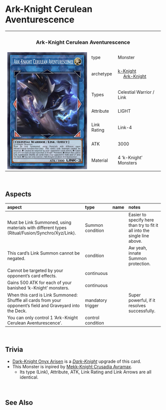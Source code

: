 # Ark-Knight Cerulean Aventurescence

<!-- {desc} -->

<table>
  <tr>
    <th colspan="3"> <h3> Ark-Knight Cerulean Aventurescence </h3> </th>
  </tr>
  <tr>
    <td rowspan="8"> <img src="../../../../.assets/cards/link/Cerulean Aventurescence.png" width="320px"> </td>
  </tr>
  <tr>
    <td> type </td>
    <td> Monster </td>
  </tr>
  <tr>
    <td> archetype </td>
    <td> <a href="../../../archetypes/k-Knight.md">k-Knight</a> <br> &emsp; <a href="../../../archetypes/Ark-Knight.md">Ark-Knight</a> </td>
  </tr>
  <tr>
    <td> Types </td>
    <td> Celestial Warrior / Link </td>
  </tr>
  <tr>
    <td> Attribute </td>
    <td> LIGHT </td>
  </tr>
  <tr>
    <td> Link Rating </td>
    <td> Link-4 </td>
  </tr>
  <tr>
    <td> ATK </td>
    <td> 3000 </td>
  </tr>
  <tr>
    <td> Material </td>
    <td> 4 ‘k-Knight’ Monsters </td>
  </tr>
</table>


<br>


## Aspects

| aspect | type | name | notes |
| :----- | :--- | :--- | :---- |
| Must be Link Summoned, using materials with different types (Ritual/Fusion/Synchro/Xyz/Link). | Summon condition | | Easier to specify here than try to fit it all into the single line above. |
| This card’s Link Summon cannot be negated. | condition | | Aw yeah, innate Summon protection. |
| Cannot be targeted by your opponent’s card effects. | continuous | | |
| Gains 500 ATK for each of your banished ‘k-Knight’ monsters. | continuous | | |
| When this card is Link Summoned: Shuffle all cards from your opponent’s field and Graveyard into the Deck. | mandatory trigger | | Super powerful, if it resolves successfully. |
| You can only control 1 ‘Ark-Knight Cerulean Aventurescence’. | control condition | | |


<br>


## Trivia

- [Dark-Knight Onyx Arisen](../xyz/Dark-Knight%20Onyx%20Arisen.md) is a [*Dark-Knight*](../../../archetypes/Ark-Knight.md) upgrade of this card.
- This Monster is inpired by [Mekk-Knight Crusadia Avramax](https://yugipedia.com/wiki/Mekk-Knight_Crusadia_Avramax).
  - Its type (Link), Attribute, ATK, Link Rating and Link Arrows are all identical.


<br>


## See Also
